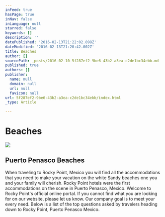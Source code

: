 ```yaml
---
inFeed: true
hasPage: true
inNav: false
inLanguage: null
starred: false
keywords: []
description: ''
datePublished: '2016-02-13T21:22:02.898Z'
dateModified: '2016-02-13T21:20:42.002Z'
title: Beaches
author: []
sourcePath: _posts/2016-02-10-5f287ef2-9be6-43b2-a3ea-c2de1bc34ebb.md
published: true
authors: []
publisher:
  name: null
  domain: null
  url: null
  favicon: null
url: 5f287ef2-9be6-43b2-a3ea-c2de1bc34ebb/index.html
_type: Article

---
```

# Beaches
![](https://the-grid-user-content.s3-us-west-2.amazonaws.com/ab7901a5-e2e1-4ed9-b087-b09308f2edc4.jpg)

## Puerto Penasco Beaches

When traveling to Rocky Point, Mexico you will find all the accommodations that you need to make your vacation on the white Sandy beaches one you and your family will cherish. Rocky Point hotels were the first accommodations on the scene in Puerto Penasco, Mexico. Welcome to Rocky Point's official online portal. If you cannot find what you are looking for on our website, please let us know. Our company goal is to meet your every need. Below is a list of the top questions asked by travelers heading down to Rocky Point, Puerto Penasco Mexico.